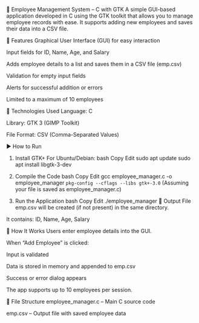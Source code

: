 🧾 Employee Management System – C with GTK
A simple GUI-based application developed in C using the GTK toolkit that allows you to manage employee records with ease. It supports adding new employees and saves their data into a CSV file.

📌 Features
Graphical User Interface (GUI) for easy interaction

Input fields for ID, Name, Age, and Salary

Adds employee details to a list and saves them in a CSV file (emp.csv)

Validation for empty input fields

Alerts for successful addition or errors

Limited to a maximum of 10 employees

🧰 Technologies Used
Language: C

Library: GTK 3 (GIMP Toolkit)

File Format: CSV (Comma-Separated Values)

▶️ How to Run
1. Install GTK+
For Ubuntu/Debian:
bash
Copy
Edit
sudo apt update
sudo apt install libgtk-3-dev
2. Compile the Code
bash
Copy
Edit
gcc employee_manager.c -o employee_manager `pkg-config --cflags --libs gtk+-3.0`
(Assuming your file is saved as employee_manager.c)

3. Run the Application
bash
Copy
Edit
./employee_manager
📂 Output File
emp.csv will be created (if not present) in the same directory.

It contains: ID, Name, Age, Salary

🧠 How It Works
Users enter employee details into the GUI.

When “Add Employee” is clicked:

Input is validated

Data is stored in memory and appended to emp.csv

Success or error dialog appears

The app supports up to 10 employees per session.

📄 File Structure
employee_manager.c – Main C source code

emp.csv – Output file with saved employee data
